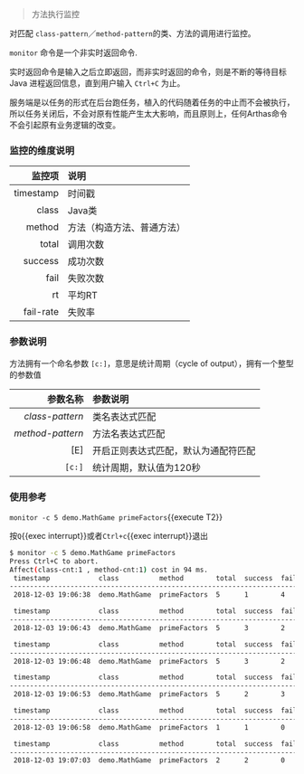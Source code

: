 > 方法执行监控

对匹配 `class-pattern`／`method-pattern`的类、方法的调用进行监控。

`monitor` 命令是一个非实时返回命令.

实时返回命令是输入之后立即返回，而非实时返回的命令，则是不断的等待目标 Java 进程返回信息，直到用户输入 `Ctrl+C` 为止。

服务端是以任务的形式在后台跑任务，植入的代码随着任务的中止而不会被执行，所以任务关闭后，不会对原有性能产生太大影响，而且原则上，任何Arthas命令不会引起原有业务逻辑的改变。

### 监控的维度说明

|监控项|说明|
|---:|:---|
|timestamp|时间戳|
|class|Java类|
|method|方法（构造方法、普通方法）|
|total|调用次数|
|success|成功次数|
|fail|失败次数|
|rt|平均RT|
|fail-rate|失败率|

### 参数说明

方法拥有一个命名参数 `[c:]`，意思是统计周期（cycle of output），拥有一个整型的参数值

|参数名称|参数说明|
|---:|:---|
|*class-pattern*|类名表达式匹配|
|*method-pattern*|方法名表达式匹配|
|[E]|开启正则表达式匹配，默认为通配符匹配|
|`[c:]`|统计周期，默认值为120秒|

### 使用参考

`monitor -c 5 demo.MathGame primeFactors`{{execute T2}}

按`Q`{{exec interrupt}}或者`Ctrl+c`{{exec interrupt}}退出

```bash
$ monitor -c 5 demo.MathGame primeFactors
Press Ctrl+C to abort.
Affect(class-cnt:1 , method-cnt:1) cost in 94 ms.
 timestamp            class          method        total  success  fail  avg-rt(ms)  fail-rate
-----------------------------------------------------------------------------------------------
 2018-12-03 19:06:38  demo.MathGame  primeFactors  5      1        4     1.15        80.00%

 timestamp            class          method        total  success  fail  avg-rt(ms)  fail-rate
-----------------------------------------------------------------------------------------------
 2018-12-03 19:06:43  demo.MathGame  primeFactors  5      3        2     42.29       40.00%

 timestamp            class          method        total  success  fail  avg-rt(ms)  fail-rate
-----------------------------------------------------------------------------------------------
 2018-12-03 19:06:48  demo.MathGame  primeFactors  5      3        2     67.92       40.00%

 timestamp            class          method        total  success  fail  avg-rt(ms)  fail-rate
-----------------------------------------------------------------------------------------------
 2018-12-03 19:06:53  demo.MathGame  primeFactors  5      2        3     0.25        60.00%

 timestamp            class          method        total  success  fail  avg-rt(ms)  fail-rate
-----------------------------------------------------------------------------------------------
 2018-12-03 19:06:58  demo.MathGame  primeFactors  1      1        0     0.45        0.00%

 timestamp            class          method        total  success  fail  avg-rt(ms)  fail-rate
-----------------------------------------------------------------------------------------------
 2018-12-03 19:07:03  demo.MathGame  primeFactors  2      2        0     3182.72     0.00%
```
